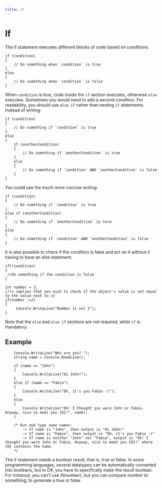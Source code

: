 ```yaml
---
title: If
---
```


# If

The if statement executes different blocks of code based on conditions.

```
if (condition)
{
	// Do something when `condition` is true
}
else
{
	// Do something when `condition` is false
}
```

When `condition` is true, code inside the `if` section executes, otherwise `else` executes. Sometimes you would need to add a second condition. For readability, you should use  `else if` rather than nesting `if` statements.
instead of writing:
```
if (condition)
{
	// Do something if `condition` is true
}
else 
{
	if (anotherCondition)
	{
		// Do something if `anotherCondition` is true
	}
	else
	{
		// Do something if `condition` AND `anotherCondition` is false
	}
}
```
You could use the much more concise writing: 
```
if (condition)
{
	// Do something if `condition` is true
}
else if (anotherCondition)
{
	// Do something if `anotherCondition` is ture
}
else
{
	// Do something if `condition` AND `anotherCondition` is false
}
```

It is also possible to check if the condition is false and act on it without it having to have an else statement.
```
if(!condition) 
{
 //do something if the condition is false
}

```
```
int number = 3;
//!= implies that you wish to check if the object's value is not equal to the value next to it 
if(number !=2) 
{
	 Console.WriteLine("Number is not 2");
}

```
Note that the `else` and `else if` sections are not required, while `if` is mandatory.


## Example
```
	Console.WriteLine("Who are you? ");
	string name = Console.ReadLine();
	
	if (name == "John")
	{
		Console.WriteLine("Hi John!");
	}
	else if (name == "Fabio")
	{
		Console.WriteLine("Oh, it's you Fabio :)");
	}
	else
	{
		Console.WriteLine("Oh! I thought you were John or Fabio. Anyway, nice to meet you {0}!", name);
	}
	
	/* Run and type some names:
		-> If name is "John", then output is "Hi John!"
		-> If name is "Fabio", then output is "Oh, it's you Fabio :)"
		-> If name is neither "John" nor "Fabio", output is "Oh! I thought you were John or Fabio. Anyway, nice to meet you {0}!" where {0} contains the name.
	*/
```


The if statement needs a boolean result, that is, true or false. In some programming languages, several datatypes can be automatically converted into booleans, but in C#, you have to specifically make the result boolean. For instance, you can't use if(number), but you can compare number to something, to generate a true or false

